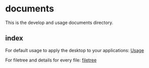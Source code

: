 # documents
This is the develop and usage documents directory.
## index
For default usage to apply the desktop to your applications: [Usage](./usage.md)

For filetree and details for every file: [filetree](./filetree.md)
